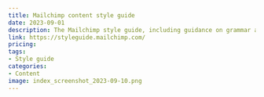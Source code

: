 ```yaml
---
title: Mailchimp content style guide
date: 2023-09-01
description: The Mailchimp style guide, including guidance on grammar and mechanics, accessibility, writing about people, writing help content, and more.
link: https://styleguide.mailchimp.com/
pricing: 
tags: 
- Style guide
categories: 
- Content
image: index_screenshot_2023-09-10.png
---
```

